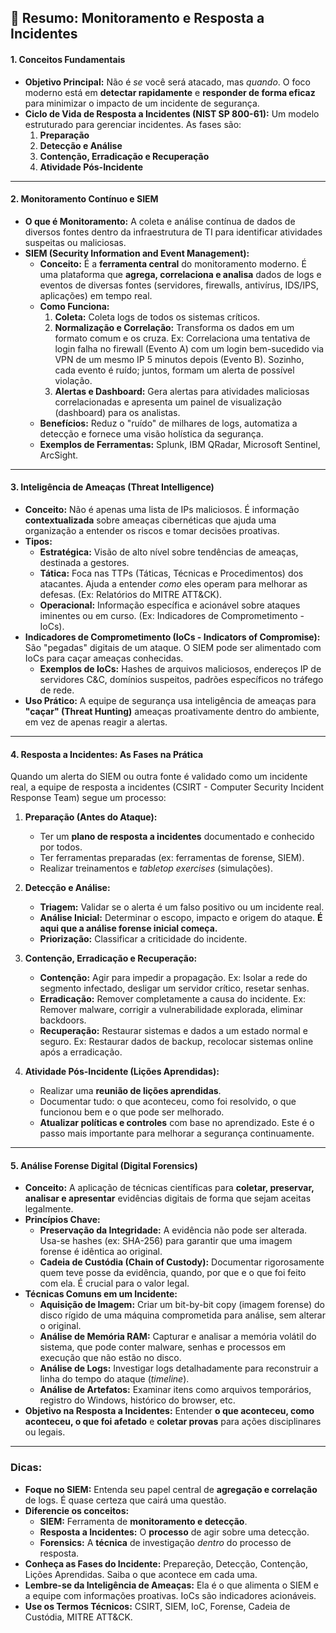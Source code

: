 ## 📘 Resumo: Monitoramento e Resposta a Incidentes

#### **1. Conceitos Fundamentais**

*   **Objetivo Principal:** Não é *se* você será atacado, mas *quando*. O foco moderno está em **detectar rapidamente** e **responder de forma eficaz** para minimizar o impacto de um incidente de segurança.
*   **Ciclo de Vida de Resposta a Incidentes (NIST SP 800-61):** Um modelo estruturado para gerenciar incidentes. As fases são:
    1.  **Preparação**
    2.  **Detecção e Análise**
    3.  **Contenção, Erradicação e Recuperação**
    4.  **Atividade Pós-Incidente**

---

#### **2. Monitoramento Contínuo e SIEM**

*   **O que é Monitoramento:** A coleta e análise contínua de dados de diversos fontes dentro da infraestrutura de TI para identificar atividades suspeitas ou maliciosas.
*   **SIEM (Security Information and Event Management):**
    *   **Conceito:** É a **ferramenta central** do monitoramento moderno. É uma plataforma que **agrega, correlaciona e analisa** dados de logs e eventos de diversas fontes (servidores, firewalls, antivírus, IDS/IPS, aplicações) em tempo real.
    *   **Como Funciona:**
        1.  **Coleta:** Coleta logs de todos os sistemas críticos.
        2.  **Normalização e Correlação:** Transforma os dados em um formato comum e os cruza. Ex: Correlaciona uma tentativa de login falha no firewall (Evento A) com um login bem-sucedido via VPN de um mesmo IP 5 minutos depois (Evento B). Sozinho, cada evento é ruído; juntos, formam um alerta de possível violação.
        3.  **Alertas e Dashboard:** Gera alertas para atividades maliciosas correlacionadas e apresenta um painel de visualização (dashboard) para os analistas.
    *   **Benefícios:** Reduz o "ruído" de milhares de logs, automatiza a detecção e fornece uma visão holística da segurança.
    *   **Exemplos de Ferramentas:** Splunk, IBM QRadar, Microsoft Sentinel, ArcSight.

---

#### **3. Inteligência de Ameaças (Threat Intelligence)**

*   **Conceito:** Não é apenas uma lista de IPs maliciosos. É informação **contextualizada** sobre ameaças cibernéticas que ajuda uma organização a entender os riscos e tomar decisões proativas.
*   **Tipos:**
    *   **Estratégica:** Visão de alto nível sobre tendências de ameaças, destinada a gestores.
    *   **Tática:** Foca nas TTPs (Táticas, Técnicas e Procedimentos) dos atacantes. Ajuda a entender *como* eles operam para melhorar as defesas. (Ex: Relatórios do MITRE ATT&CK).
    *   **Operacional:** Informação específica e acionável sobre ataques iminentes ou em curso. (Ex: Indicadores de Comprometimento - IoCs).
*   **Indicadores de Comprometimento (IoCs - Indicators of Compromise):** São "pegadas" digitais de um ataque. O SIEM pode ser alimentado com IoCs para caçar ameaças conhecidas.
    *   **Exemplos de IoCs:** Hashes de arquivos maliciosos, endereços IP de servidores C&C, domínios suspeitos, padrões específicos no tráfego de rede.
*   **Uso Prático:** A equipe de segurança usa inteligência de ameaças para **"caçar" (Threat Hunting)** ameaças proativamente dentro do ambiente, em vez de apenas reagir a alertas.

---

#### **4. Resposta a Incidentes: As Fases na Prática**

Quando um alerta do SIEM ou outra fonte é validado como um incidente real, a equipe de resposta a incidentes (CSIRT - Computer Security Incident Response Team) segue um processo:

1.  **Preparação (Antes do Ataque):**
    *   Ter um **plano de resposta a incidentes** documentado e conhecido por todos.
    *   Ter ferramentas preparadas (ex: ferramentas de forense, SIEM).
    *   Realizar treinamentos e *tabletop exercises* (simulações).

2.  **Detecção e Análise:**
    *   **Triagem:** Validar se o alerta é um falso positivo ou um incidente real.
    *   **Análise Inicial:** Determinar o escopo, impacto e origem do ataque. **É aqui que a análise forense inicial começa.**
    *   **Priorização:** Classificar a criticidade do incidente.

3.  **Contenção, Erradicação e Recuperação:**
    *   **Contenção:** Agir para impedir a propagação. Ex: Isolar a rede do segmento infectado, desligar um servidor crítico, resetar senhas.
    *   **Erradicação:** Remover completamente a causa do incidente. Ex: Remover malware, corrigir a vulnerabilidade explorada, eliminar backdoors.
    *   **Recuperação:** Restaurar sistemas e dados a um estado normal e seguro. Ex: Restaurar dados de backup, recolocar sistemas online após a erradicação.

4.  **Atividade Pós-Incidente (Lições Aprendidas):**
    *   Realizar uma **reunião de lições aprendidas**.
    *   Documentar tudo: o que aconteceu, como foi resolvido, o que funcionou bem e o que pode ser melhorado.
    *   **Atualizar políticas e controles** com base no aprendizado. Este é o passo mais importante para melhorar a segurança continuamente.

---

#### **5. Análise Forense Digital (Digital Forensics)**

*   **Conceito:** A aplicação de técnicas científicas para **coletar, preservar, analisar e apresentar** evidências digitais de forma que sejam aceitas legalmente.
*   **Princípios Chave:**
    *   **Preservação da Integridade:** A evidência não pode ser alterada. Usa-se hashes (ex: SHA-256) para garantir que uma imagem forense é idêntica ao original.
    *   **Cadeia de Custódia (Chain of Custody):** Documentar rigorosamente quem teve posse da evidência, quando, por que e o que foi feito com ela. É crucial para o valor legal.
*   **Técnicas Comuns em um Incidente:**
    *   **Aquisição de Imagem:** Criar um bit-by-bit copy (imagem forense) do disco rígido de uma máquina comprometida para análise, sem alterar o original.
    *   **Análise de Memória RAM:** Capturar e analisar a memória volátil do sistema, que pode conter malware, senhas e processos em execução que não estão no disco.
    *   **Análise de Logs:** Investigar logs detalhadamente para reconstruir a linha do tempo do ataque (*timeline*).
    *   **Análise de Artefatos:** Examinar itens como arquivos temporários, registro do Windows, histórico do browser, etc.
*   **Objetivo na Resposta a Incidentes:** Entender **o que aconteceu, como aconteceu, o que foi afetado** e **coletar provas** para ações disciplinares ou legais.

---

### **Dicas:**

*   **Foque no SIEM:** Entenda seu papel central de **agregação e correlação** de logs. É quase certeza que cairá uma questão.
*   **Diferencie os conceitos:**
    *   **SIEM:** Ferramenta de **monitoramento e detecção**.
    *   **Resposta a Incidentes:** O **processo** de agir sobre uma detecção.
    *   **Forensics:** A **técnica** de investigação *dentro* do processo de resposta.
*   **Conheça as Fases do Incidente:** Prepareção, Detecção, Contenção, Lições Aprendidas. Saiba o que acontece em cada uma.
*   **Lembre-se da Inteligência de Ameaças:** Ela é o que alimenta o SIEM e a equipe com informações proativas. IoCs são indicadores acionáveis.
*   **Use os Termos Técnicos:** CSIRT, SIEM, IoC, Forense, Cadeia de Custódia, MITRE ATT&CK.
